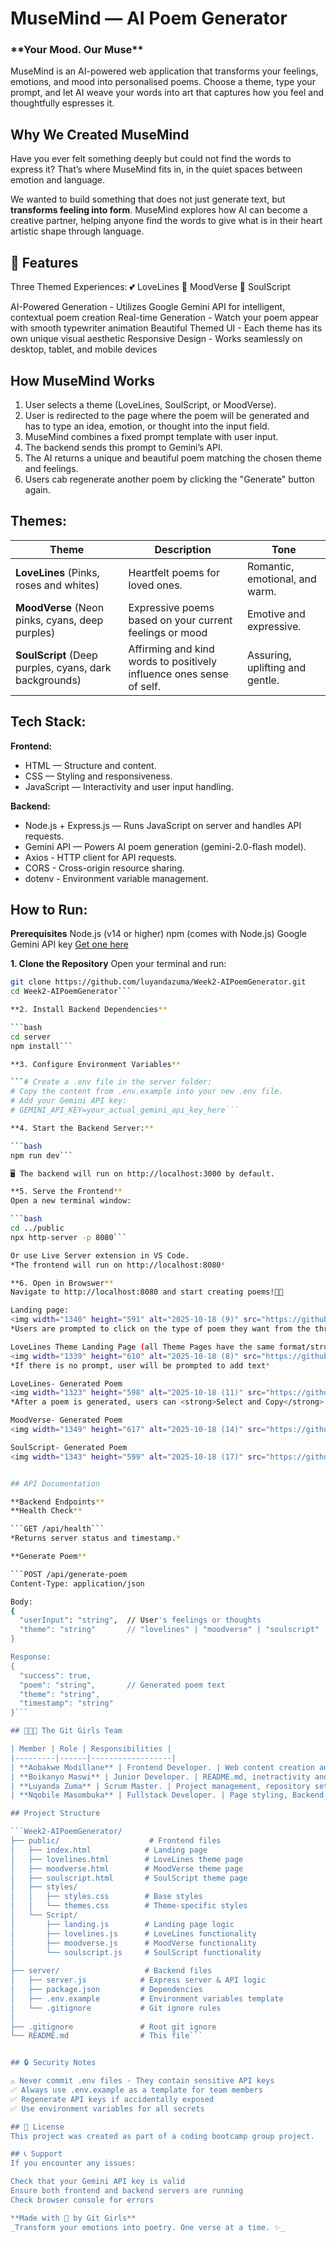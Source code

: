 # MuseMind — AI Poem Generator
<h3>**Your Mood. Our Muse**</h3>

MuseMind is an AI-powered web application that transforms your feelings, emotions, and mood into personalised poems. Choose a theme, type your prompt, and let AI weave your words into art that captures how you feel and thoughtfully espresses it.


## Why We Created MuseMind

Have you ever felt something deeply but could not find the words to express it? That’s where MuseMind fits in, in the quiet spaces between emotion and language.  

We wanted to build something that does not just generate text, but **transforms feeling into form**. MuseMind explores how AI can become a creative partner, helping anyone find the words to give what is in their heart artistic shape through language.


## 🌟 Features

Three Themed Experiences:
💕 LoveLines 
🎨 MoodVerse 
🌟 SoulScript 

AI-Powered Generation - Utilizes Google Gemini API for intelligent, contextual poem creation
Real-time Generation - Watch your poem appear with smooth typewriter animation
Beautiful Themed UI - Each theme has its own unique visual aesthetic
Responsive Design - Works seamlessly on desktop, tablet, and mobile devices


## How MuseMind Works

1. User selects a theme (LoveLines, SoulScript, or MoodVerse).  
2. User is redirected to the page where the poem will be generated and has to type an idea, emotion, or thought into the input field.  
3. MuseMind combines a fixed prompt template with user input.  
4. The backend sends this prompt to Gemini’s API.  
5. The AI returns a unique and beautiful poem matching the chosen theme and feelings.
6. Users cab regenerate another poem by clicking the "Generate" button again.


## Themes:

| Theme | Description | Tone |
|-------|--------|-------------|
| **LoveLines** (Pinks, roses and whites) | Heartfelt poems for loved ones. |  Romantic, emotional, and warm. |
| **MoodVerse** (Neon pinks, cyans, deep purples) | Expressive poems based on your current feelings or mood | Emotive and expressive. 
| **SoulScript** (Deep purples, cyans, dark backgrounds) | Affirming and kind words to positively influence ones sense of self. | Assuring, uplifting and gentle. |



## Tech Stack:

**Frontend:**  
- HTML — Structure and content.
- CSS — Styling and responsiveness. 
- JavaScript — Interactivity and user input handling.

**Backend:**  
- Node.js + Express.js — Runs JavaScript on server and handles API requests. 
- Gemini API — Powers AI poem generation (gemini-2.0-flash model). 
- Axios - HTTP client for API requests.
- CORS - Cross-origin resource sharing.
- dotenv - Environment variable management.


## How to Run:

**Prerequisites**
Node.js (v14 or higher)
npm (comes with Node.js)
Google Gemini API key [Get one here](https://aistudio.google.com/app/apikey)

**1. Clone the Repository**
Open your terminal and run:

``` bash
git clone https://github.com/luyandazuma/Week2-AIPoemGenerator.git
cd Week2-AIPoemGenerator```

**2. Install Backend Dependencies**

```bash
cd server
npm install```

**3. Configure Environment Variables**

```# Create a .env file in the server folder:
# Copy the content from .env.example into your new .env file.
# Add your Gemini API key:
# GEMINI_API_KEY=your_actual_gemini_api_key_here```

**4. Start the Backend Server:**

```bash
npm run dev```

🖥️ The backend will run on http://localhost:3000 by default.

**5. Serve the Frontend**
Open a new terminal window:

```bash
cd ../public
npx http-server -p 8080```

Or use Live Server extension in VS Code.
*The frontend will run on http://localhost:8080*

**6. Open in Browswer**
Navigate to http://localhost:8080 and start creating poems!📝✨

Landing page: 
<img width="1340" height="591" alt="2025-10-18 (9)" src="https://github.com/user-attachments/assets/ffa1da0c-f263-4cdb-baf4-fe58f5d1adc6" />
*Users are prompted to click on the type of poem they want from the three given options*

LoveLines Theme Landing Page (all Theme Pages have the same format/structure and functionality)
<img width="1339" height="610" alt="2025-10-18 (8)" src="https://github.com/user-attachments/assets/892a9a76-56e3-47a5-8e47-0c688f9f75dd" />
*If there is no prompt, user will be prompted to add text*

LoveLines- Generated Poem 
<img width="1323" height="598" alt="2025-10-18 (11)" src="https://github.com/user-attachments/assets/2ca40f8f-49cc-4ede-a5ff-2f9173ef1266" />
*After a poem is generated, users can <strong>Select and Copy</strong> poem to paste onto Clipboard or message. Users can also regenerate another poem by clicking the "Generate" button again*

MoodVerse- Generated Poem 
<img width="1349" height="617" alt="2025-10-18 (14)" src="https://github.com/user-attachments/assets/6efd7da1-9504-42cd-974f-6fb1bfbcd601" />

SoulScript- Generated Poem
<img width="1343" height="599" alt="2025-10-18 (17)" src="https://github.com/user-attachments/assets/6f45fe8d-d85e-4ead-ae7c-2d06f492000b" />


## API Documentation

**Backend Endpoints**
**Health Check**

```GET /api/health```
*Returns server status and timestamp.*

**Generate Poem**

```POST /api/generate-poem
Content-Type: application/json

Body:
{
  "userInput": "string",  // User's feelings or thoughts
  "theme": "string"       // "lovelines" | "moodverse" | "soulscript"
}

Response:
{
  "success": true,
  "poem": "string",       // Generated poem text
  "theme": "string",
  "timestamp": "string"
}```

## 👩🏽‍💻 The Git Girls Team

| Member | Role | Responsibilities |
|---------|------|------------------|
| **Aobakwe Modillane** | Frontend Developer. | Web content creation and page styling. |
| **Boikanyo Maswi** | Junior Developer. | README.md, inetractivity and user input handling, GitHub About section |
| **Luyanda Zuma** | Scrum Master. | Project management, repository setup, inetractivity and user input handling, documentation. |
| **Nqobile Masombuka** | Fullstack Developer. | Page styling, Backend Integration & API Development, Application deployment, documentation, README.md. |

## Project Structure

```Week2-AIPoemGenerator/
├── public/                    # Frontend files
│   ├── index.html            # Landing page
│   ├── lovelines.html        # LoveLines theme page
│   ├── moodverse.html        # MoodVerse theme page
│   ├── soulscript.html       # SoulScript theme page
│   ├── styles/
│   │   ├── styles.css        # Base styles
│   │   └── themes.css        # Theme-specific styles
│   └── Script/
│       ├── landing.js        # Landing page logic
│       ├── lovelines.js      # LoveLines functionality
│       ├── moodverse.js      # MoodVerse functionality
│       └── soulscript.js     # SoulScript functionality
│
├── server/                   # Backend files
│   ├── server.js            # Express server & API logic
│   ├── package.json         # Dependencies
│   ├── .env.example         # Environment variables template
│   └── .gitignore           # Git ignore rules
│
├── .gitignore               # Root git ignore
└── README.md                # This file```


## 🔒 Security Notes

⚠️ Never commit .env files - They contain sensitive API keys
✅ Always use .env.example as a template for team members
✅ Regenerate API keys if accidentally exposed
✅ Use environment variables for all secrets

## 📄 License
This project was created as part of a coding bootcamp group project.

## 📞 Support
If you encounter any issues:

Check that your Gemini API key is valid
Ensure both frontend and backend servers are running
Check browser console for errors

**Made with 💜 by Git Girls**
_Transform your emotions into poetry. One verse at a time. ✨_ 

